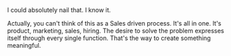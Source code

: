 I could absolutely nail that. I know it.

Actually, you can't think of this as a Sales driven process. It's all in one. It's product, marketing, sales, hiring. The desire to solve the problem expresses itself through every single function. That's the way to create something meaningful.

